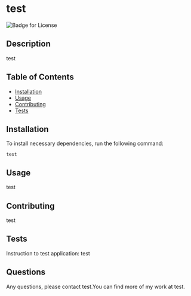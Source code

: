 # test
  
  ![Badge for License](https://img.shields.io/badge/License-MIT-yellow.svg)
  ## Description
  test
  ## Table of Contents
  * [Installation](#installation)
  * [Usage](#usage)
  * [Contributing](#contributing)
  * [Tests](#tests)
  ## Installation
  To install necessary dependencies, run the following command:
  ```
  test
  ```
  ## Usage
  test
  ## Contributing
  test
  ## Tests
  Instruction to test application:
  test
  ## Questions
  Any questions, please contact test.You can find more of my work at test.
  